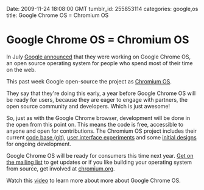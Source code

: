 Date: 2009-11-24 18:08:00 GMT
tumblr_id: 255853114
categories: google,os
title: Google Chrome OS = Chromium OS

# Google Chrome OS = Chromium OS

In July [Google announced](http://googleblog.blogspot.com/2009/07/introducing-google-chrome-os.html) that they were working on Google Chrome OS, an open source operating system for people who spend most of their time on the web.

This past week Google open-source the project as [Chromium OS](http://www.chromium.org/chromium-os).

They say that they're doing this early, a year before Google Chrome OS will be ready for users, because they are eager to engage with partners, the open source community and developers. Which is just awesome!

So, just as with the Google Chrome browser, development will be done in the open from this point on. This means the code is free, accessible to anyone and open for contributions. The Chromium OS project includes their current [code base (git)](http://www.chromium.org/chromium-os/building-chromium-os/getting-the-chromium-os-source-code), [user interface experiments](http://www.chromium.org/chromium-os/user-experience) and some [initial designs](http://www.chromium.org/chromium-os/chromiumos-design-docs) for ongoing development.

Google Chrome OS will be ready for consumers this time next year. [Get on the mailing list](https://services.google.com/fb/forms/googlechromeossignup/) to get updates or if you like building your operating system from source, get involved at [chromium.org](http://chromium.org/).

Watch this [video](http://www.youtube.com/watch?v=0QRO3gKj3qw) to learn more about more about Google Chrome OS.
